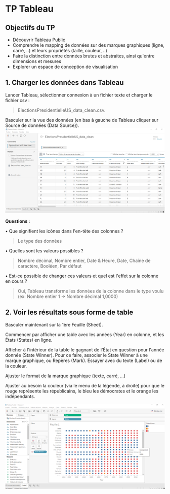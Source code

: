 # TP Tableau

## Objectifs du TP
- Découvrir Tableau Public
- Comprendre le mapping de données sur des marques graphiques (ligne, carré, ..) et leurs propriétés (taille, couleur, ..)
- Faire la distinction entre données brutes et abstraites, ainsi qu'entre dimensions et mesures
- Explorer un espace de conception de visualisation

## 1. Charger les données dans Tableau
Lancer Tableau, sélectionner connexion à un fichier texte et charger le fichier csv :
> ElectionsPresidentielleUS_data_clean.csv. 

Basculer sur la vue des données (en bas à gauche de Tableau cliquer sur Source de données (Data Source)).
![](https://github.com/ctith/Tableau/blob/master/Tableau-screenshot/2018-03-29%2011_53_55-TP%20Tableau.docx%20-%20Word.png)

**Questions :**

•	Que signifient les icônes dans l'en-tête des colonnes ?
> Le type des données

•	Quelles sont les valeurs possibles ?
> Nombre décimal, Nombre entier, Date & Heure, Date, Chaîne de caractère, Booléen, Par défaut

•	Est-ce possible de changer ces valeurs et quel est l'effet sur la colonne en cours ?
> Oui, Tableau transforme les données de la colonne dans le type voulu (ex: Nombre entier 1 -> Nombre décimal 1,0000)

## 2. Voir les résultats sous forme de table
Basculer maintenant sur la 1ère Feuille (Sheet). 

Commencer par afficher une table avec les années (Year) en colonne, et les États (States) en ligne.

Afficher à l'intérieur de la table le gagnant de l'État en question pour l'année donnée (State Winner). 
Pour ce faire, associer le State Winner à une marque graphique, ou Repères (Mark). 
Essayer avec du texte (Label) ou de la couleur. 

Ajuster le format de la marque graphique (texte, carré, ...) 

Ajuster au besoin la couleur (via le menu de la légende, à droite) pour que le rouge représente les républicains, le bleu les démocrates et le orange les indépendants.

![](https://github.com/ctith/Tableau/blob/master/Tableau-screenshot/2018-03-29%2012_01_29-.png)
